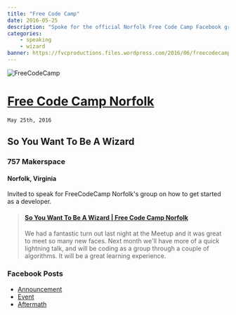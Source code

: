 ```yaml
---
title: "Free Code Camp"
date: 2016-05-25
description: "Spoke for the official Norfolk Free Code Camp Facebook group!"
categories:
    - speaking
    - wizard
banner: https://fvcproductions.files.wordpress.com/2016/06/freecodecamp.jpg
---
```


![FreeCodeCamp](https://fvcproductions.files.wordpress.com/2016/06/freecodecamp.png)

# [Free Code Camp Norfolk](https://www.facebook.com/groups/free.code.camp.norfolk/)

`May 25th, 2016`

## **So You Want To Be A Wizard**

### 757 Makerspace

#### Norfolk, Virginia

Invited to speak for FreeCodeCamp Norfolk's group on how to get started as a developer.

<blockquote class="embedly-card"><h4><a href="https://speakerdeck.com/fvcproductions/so-you-want-to-be-a-wizard-free-code-camp-norfolk">So You Want To Be A Wizard | Free Code Camp Norfolk</a></h4><p>We had a fantastic turn out last night at the Meetup and it was great to meet so many new faces. Next month we'll have more of a quick lightning talk, and will be coding as a group through a couple of algorithms. It will be a great learning experience.</p></blockquote>

### Facebook Posts

* [Announcement](https://www.facebook.com/groups/free.code.camp.norfolk/permalink/812271315539607/)
* [Event](https://www.facebook.com/groups/free.code.camp.norfolk/permalink/806430109457061/)
* [Aftermath](https://www.facebook.com/groups/free.code.camp.norfolk/permalink/812716962161709/)
